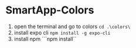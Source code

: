 # SmartApp-Colors

1) open the terminal and go to colors ``cd .\colors\``
2) install expo cli ``npm install -g expo-cli``
3) install npm ```npm install``
